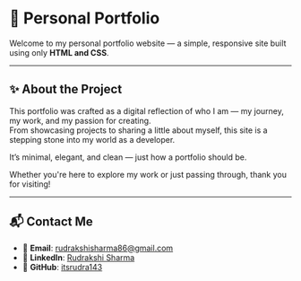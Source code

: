 # 💼 Personal Portfolio

Welcome to my personal portfolio website — a simple, responsive site built using only **HTML and CSS**.

---

## ✨ About the Project

This portfolio was crafted as a digital reflection of who I am — my journey, my work, and my passion for creating.  
From showcasing projects to sharing a little about myself, this site is a stepping stone into my world as a developer.

It’s minimal, elegant, and clean — just how a portfolio should be.

Whether you're here to explore my work or just passing through, thank you for visiting!

---

## 📬 Contact Me

- 📧 **Email**: [rudrakshisharma86@gmail.com](mailto:rudrakshisharma86@gmail.com)  
- 💼 **LinkedIn**: [Rudrakshi Sharma](https://www.linkedin.com/in/rudrakshi-sharma/)  
- 🐙 **GitHub**: [itsrudra143](https://github.com/itsrudra143)
